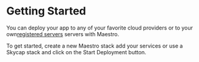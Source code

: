 # Getting Started

You can deploy your app to any of your favorite cloud providers or to your own[registered servers](registered-servers) servers with Maestro.

To get started, create a new Maestro stack add your services or use a Skycap stack and click on the Start Deployment button.
